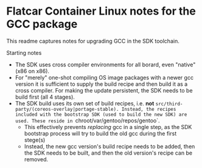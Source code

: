 # Flatcar Container Linux notes for the GCC package

This readme captures notes for upgrading GCC in the SDK toolchain.

Starting notes
- The SDK uses cross compiler environments for all borard, even "native" (x86 on x86).
- For "merely" one-shot compiling OS image packages with a newer gcc version it is sufficient to supply the build recipe and then build it as a cross compiler. For making the update persistent, the SDK needs to be build first (all 4 stages).
- The SDK build uses its own set of build recipes, i.e. **not** `src/third-party/(coreos-overlay|portage-stable). Instead, the recipes included with the bootstrap SDK (used to build the new SDK) are used. These reside in `chroot/var/gentoo/repos/gentoo`.
  - This effectively prevents *replacing* gcc in a single step, as the SDK bootstrap process will try to build the old gcc during the first stege(s)
  - Instead, the new gcc version's build recipe needs to be added, then the SDK needs to be built, and then the old version's recipe can be removed.


